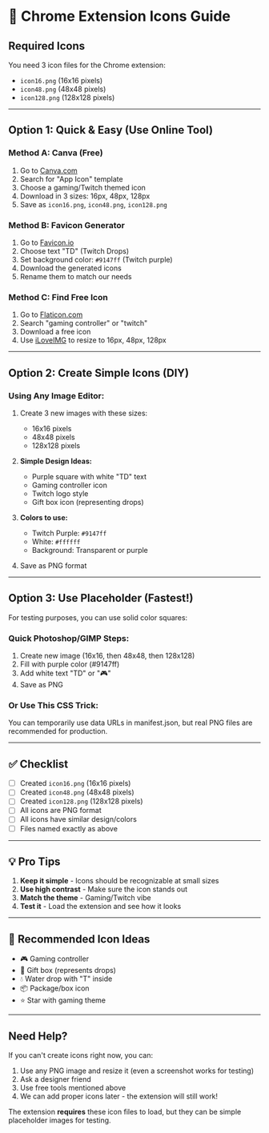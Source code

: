 # 🎨 Chrome Extension Icons Guide

## Required Icons

You need 3 icon files for the Chrome extension:
- `icon16.png` (16x16 pixels)
- `icon48.png` (48x48 pixels)
- `icon128.png` (128x128 pixels)

---

## Option 1: Quick & Easy (Use Online Tool)

### Method A: Canva (Free)
1. Go to [Canva.com](https://www.canva.com)
2. Search for "App Icon" template
3. Choose a gaming/Twitch themed icon
4. Download in 3 sizes: 16px, 48px, 128px
5. Save as `icon16.png`, `icon48.png`, `icon128.png`

### Method B: Favicon Generator
1. Go to [Favicon.io](https://favicon.io/favicon-generator/)
2. Choose text "TD" (Twitch Drops)
3. Set background color: `#9147ff` (Twitch purple)
4. Download the generated icons
5. Rename them to match our needs

### Method C: Find Free Icon
1. Go to [Flaticon.com](https://www.flaticon.com)
2. Search "gaming controller" or "twitch"
3. Download a free icon
4. Use [iLoveIMG](https://www.iloveimg.com/resize-image) to resize to 16px, 48px, 128px

---

## Option 2: Create Simple Icons (DIY)

### Using Any Image Editor:
1. Create 3 new images with these sizes:
   - 16x16 pixels
   - 48x48 pixels  
   - 128x128 pixels

2. **Simple Design Ideas:**
   - Purple square with white "TD" text
   - Gaming controller icon
   - Twitch logo style
   - Gift box icon (representing drops)

3. **Colors to use:**
   - Twitch Purple: `#9147ff`
   - White: `#ffffff`
   - Background: Transparent or purple

4. Save as PNG format

---

## Option 3: Use Placeholder (Fastest!)

For testing purposes, you can use solid color squares:

### Quick Photoshop/GIMP Steps:
1. Create new image (16x16, then 48x48, then 128x128)
2. Fill with purple color (#9147ff)
3. Add white text "TD" or "🎮"
4. Save as PNG

### Or Use This CSS Trick:
You can temporarily use data URLs in manifest.json, but real PNG files are recommended for production.

---

## ✅ Checklist

- [ ] Created `icon16.png` (16x16 pixels)
- [ ] Created `icon48.png` (48x48 pixels)
- [ ] Created `icon128.png` (128x128 pixels)
- [ ] All icons are PNG format
- [ ] All icons have similar design/colors
- [ ] Files named exactly as above

---

## 💡 Pro Tips

1. **Keep it simple** - Icons should be recognizable at small sizes
2. **Use high contrast** - Make sure the icon stands out
3. **Match the theme** - Gaming/Twitch vibe
4. **Test it** - Load the extension and see how it looks

---

## 🎨 Recommended Icon Ideas

- 🎮 Gaming controller
- 🎁 Gift box (represents drops)
- 💧 Water drop with "T" inside
- 📦 Package/box icon
- ⭐ Star with gaming theme

---

## Need Help?

If you can't create icons right now, you can:
1. Use any PNG image and resize it (even a screenshot works for testing)
2. Ask a designer friend
3. Use free tools mentioned above
4. We can add proper icons later - the extension will still work!

The extension **requires** these icon files to load, but they can be simple placeholder images for testing.
